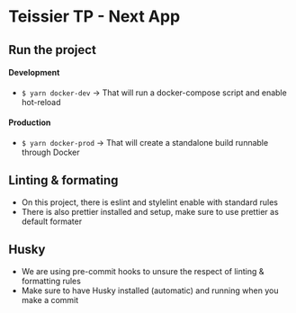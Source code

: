 # Teissier TP - Next App

## Run the project

#### Development

- `$ yarn docker-dev`
  -> That will run a docker-compose script and enable hot-reload

#### Production

- `$ yarn docker-prod`
  -> That will create a standalone build runnable through Docker

## Linting & formating

- On this project, there is eslint and stylelint enable with standard rules
- There is also prettier installed and setup, make sure to use prettier as default formater

## Husky

- We are using pre-commit hooks to unsure the respect of linting & formatting rules
- Make sure to have Husky installed (automatic) and running when you make a commit
